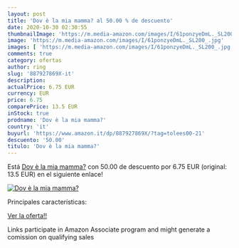 ```yaml
---
layout: post
title: 'Dov è la mia mamma? al 50.00 % de descuento'
date: 2020-10-30 02:30:55
thumbnailImage: 'https://m.media-amazon.com/images/I/61ponzyeDmL._SL200_.jpg'
image: 'https://m.media-amazon.com/images/I/61ponzyeDmL._SL200_.jpg'
images: [ 'https://m.media-amazon.com/images/I/61ponzyeDmL._SL200_.jpg' ]
comments: true
category: ofertas
author: ring
slug: '887927869X-it'
description:
actualPrice: 6.75 EUR
currency: EUR
price: 6.75
comparePrice: 13.5 EUR
inStock: true
prodname: 'Dov è la mia mamma?'
country: 'it'
buyurl: 'https://www.amazon.it/dp/887927869X/?tag=tolees00-21'
descuento: '50.00'
titulo: 'Dov è la mia mamma?'
---
```


Está [Dov è la mia mamma?](https://www.amazon.it/dp/887927869X/?tag=tolees00-21) con 50.00 de descuento por 6.75 EUR (original: 13.5 EUR) en el siguiente enlace!

[![Dov è la mia mamma?](https://m.media-amazon.com/images/I/61ponzyeDmL._SL200_.jpg)](https://www.amazon.it/dp/887927869X/?tag=tolees00-21)

Principales características:


[Ver la oferta!!](https://www.amazon.it/dp/887927869X/?tag=tolees00-21)

Links participate in Amazon Associate program and might generate a comission on qualifying sales



